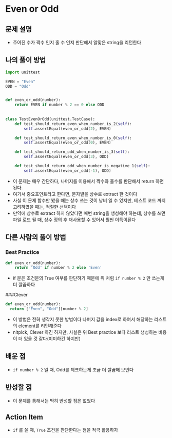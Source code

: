 # Even or Odd

## 문제 설명

*   주어진 수가 짝수 인지 홀 수 인지 판단해서 알맞은 string을 리턴한다

## 나의 풀이 방법

```python
import unittest

EVEN = "Even"
ODD = "Odd"


def even_or_odd(number):
    return EVEN if number % 2 == 0 else ODD
    
    
class TestEvenOrOdd(unittest.TestCase):
    def test_should_return_even_when_number_is_2(self):
        self.assertEqual(even_or_odd(2), EVEN)

    def test_should_return_even_when_number_is_0(self):
        self.assertEqual(even_or_odd(0), EVEN)

    def test_should_return_odd_when_number_is_3(self):
        self.assertEqual(even_or_odd(3), ODD)

    def test_should_return_odd_when_number_is_negative_1(self):
        self.assertEqual(even_or_odd(-1), ODD)

```

*   이 문제는 매우 간단하다, 나머지를 이용해서 짝수와 홀수를 판단해서 return 하면 된다.
*   여기서 중요포인트라고 한다면, 문자열을 상수로 extract 한 것이다
*   사실 이 문제 함수만 봤을 때는 상수 쓰는 것이 낭비 일 수 있지만, 테스트 코드 까지 고려하였을 때는, 적절한 선택이다
*   만약에 상수로 extract 하지 않았다면 매번 string을 생성해야 하는데, 상수를 쓰면 파일 로드 될 때, 상수 정의 후 재사용할 수 있어서 훨씬 이득이된다

## 다른 사람의 풀이 방법

### Best Practice

```python
def even_or_odd(number):
    return 'Odd' if number % 2 else 'Even'
```

*   if 문은 조건문의 True 여부를 판단하기 때문에 위 처럼 `if number % 2` 만 쓰는게 더 깔끔하다

###Clever

```python
def even_or_odd(number):
  return ["Even", "Odd"][number % 2]
```

*   이 방법은 전혀 생각지 못한 방법이다 나머지 값을 index로 하여서 해당하는 리스트의 element를 리턴해준다
*   nitpick, Clever 하긴 하지만, 사실은 위 Best practice 보다 리스트 생성하는 비용이 더 있을 것 같다(미미하긴 하지만)

## 배운 점

*   `if number % 2` 일 때, Odd를 체크하는게 조금 더 깔끔해 보인다

## 반성할 점

*   이 문제를 통해서는 딱히 반성할 점은 없었다

## Action Item

*   `if` 를 쓸 때, `True` 조건을 판단한다는 점을 적극 활용하자